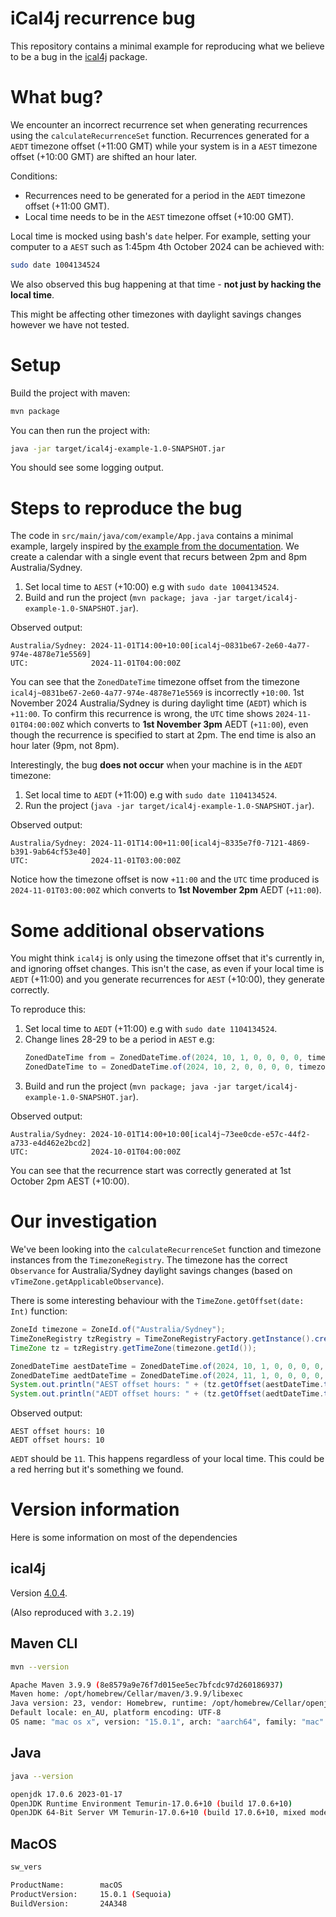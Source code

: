 # iCal4j recurrence bug

This repository contains a minimal example for reproducing what we believe to be a bug in the [ical4j](https://www.ical4j.org/) package.

# What bug?

We encounter an incorrect recurrence set when generating recurrences using the `calculateRecurrenceSet` function. Recurrences generated for a `AEDT` timezone offset (+11:00 GMT) while your system is in a `AEST` timezone offset (+10:00 GMT) are shifted an hour later.

Conditions:
 - Recurrences need to be generated for a period in the `AEDT` timezone offset (+11:00 GMT).
 - Local time needs to be in the `AEST` timezone offset (+10:00 GMT).

Local time is mocked using bash's `date` helper. For example, setting your computer to a `AEST` such as 1:45pm 4th October 2024 can be achieved with:

```bash
sudo date 1004134524
```

We also observed this bug happening at that time - **not just by hacking the local time**.

This might be affecting other timezones with daylight savings changes however we have not tested.

# Setup

Build the project with maven:

```bash
mvn package
```

You can then run the project with:

```bash
java -jar target/ical4j-example-1.0-SNAPSHOT.jar
```

You should see some logging output.

# Steps to reproduce the bug

The code in `src/main/java/com/example/App.java` contains a minimal example, largely inspired by [the example from the documentation](https://www.ical4j.org/examples/recur/). We create a calendar with a single event that recurs between 2pm and 8pm Australia/Sydney.

1. Set local time to `AEST` (+10:00) e.g with `sudo date 1004134524`.
2. Build and run the project (`mvn package; java -jar target/ical4j-example-1.0-SNAPSHOT.jar`).

Observed output:

```
Australia/Sydney: 2024-11-01T14:00+10:00[ical4j~0831be67-2e60-4a77-974e-4878e71e5569]
UTC:              2024-11-01T04:00:00Z
```

You can see that the `ZonedDateTime` timezone offset from the timezone `ical4j~0831be67-2e60-4a77-974e-4878e71e5569` is incorrectly `+10:00`. 1st November 2024 Australia/Sydney is during daylight time (`AEDT`) which is `+11:00`. To confirm this recurrence is wrong, the `UTC` time shows `2024-11-01T04:00:00Z` which converts to **1st November 3pm** AEDT (`+11:00`), even though the recurrence is specified to start at 2pm. The end time is also an hour later (9pm, not 8pm).

Interestingly, the bug **does not occur** when your machine is in the `AEDT` timezone:

1. Set local time to `AEDT` (+11:00) e.g with `sudo date 1104134524`.
2. Run the project (`java -jar target/ical4j-example-1.0-SNAPSHOT.jar`).

Observed output:

```
Australia/Sydney: 2024-11-01T14:00+11:00[ical4j~8335e7f0-7121-4869-b391-9ab64cf53e40]
UTC:              2024-11-01T03:00:00Z
```

Notice how the timezone offset is now `+11:00` and the `UTC` time produced is `2024-11-01T03:00:00Z` which converts to **1st November 2pm** AEDT (`+11:00`).

# Some additional observations

You might think `ical4j` is only using the timezone offset that it's currently in, and ignoring offset changes. This isn't the case, as even if your local time is `AEDT` (+11:00) and you generate recurrences for `AEST` (+10:00), they generate correctly.

To reproduce this:

1. Set local time to `AEDT` (+11:00) e.g with `sudo date 1104134524`.
2. Change lines 28-29 to be a period in `AEST` e.g:
    ```java
    ZonedDateTime from = ZonedDateTime.of(2024, 10, 1, 0, 0, 0, 0, timezone);
    ZonedDateTime to = ZonedDateTime.of(2024, 10, 2, 0, 0, 0, 0, timezone);
    ```
3. Build and run the project (`mvn package; java -jar target/ical4j-example-1.0-SNAPSHOT.jar`).

Observed output:

```
Australia/Sydney: 2024-10-01T14:00+10:00[ical4j~73ee0cde-e57c-44f2-a733-e4d462e2bcd2]
UTC:              2024-10-01T04:00:00Z
```

You can see that the recurrence start was correctly generated at 1st October 2pm AEST (+10:00).

# Our investigation

We've been looking into the `calculateRecurrenceSet` function and timezone instances from the `TimezoneRegistry`. The timezone has the correct `Observance` for Australia/Sydney daylight savings changes (based on `vTimeZone.getApplicableObservance`).

There is some interesting behaviour with the `TimeZone.getOffset(date: Int)` function:

```java
ZoneId timezone = ZoneId.of("Australia/Sydney");
TimeZoneRegistry tzRegistry = TimeZoneRegistryFactory.getInstance().createRegistry();
TimeZone tz = tzRegistry.getTimeZone(timezone.getId());

ZonedDateTime aestDateTime = ZonedDateTime.of(2024, 10, 1, 0, 0, 0, 0, timezone);
ZonedDateTime aedtDateTime = ZonedDateTime.of(2024, 11, 1, 0, 0, 0, 0, timezone);
System.out.println("AEST offset hours: " + (tz.getOffset(aestDateTime.toEpochSecond()) / 1000 / 60 / 60));
System.out.println("AEDT offset hours: " + (tz.getOffset(aedtDateTime.toEpochSecond()) / 1000 / 60 / 60));
```

Observed output:

```
AEST offset hours: 10
AEDT offset hours: 10
```

`AEDT` should be `11`. This happens regardless of your local time. This could be a red herring but it's something we found.

# Version information

Here is some information on most of the dependencies

## ical4j

Version [4.0.4](https://mvnrepository.com/artifact/org.mnode.ical4j/ical4j/4.0.4).

(Also reproduced with `3.2.19`)

## Maven CLI

```bash
mvn --version

Apache Maven 3.9.9 (8e8579a9e76f7d015ee5ec7bfcdc97d260186937)
Maven home: /opt/homebrew/Cellar/maven/3.9.9/libexec
Java version: 23, vendor: Homebrew, runtime: /opt/homebrew/Cellar/openjdk/23/libexec/openjdk.jdk/Contents/Home
Default locale: en_AU, platform encoding: UTF-8
OS name: "mac os x", version: "15.0.1", arch: "aarch64", family: "mac"
```

## Java

```bash
java --version

openjdk 17.0.6 2023-01-17
OpenJDK Runtime Environment Temurin-17.0.6+10 (build 17.0.6+10)
OpenJDK 64-Bit Server VM Temurin-17.0.6+10 (build 17.0.6+10, mixed mode)
```

## MacOS

```bash
sw_vers

ProductName:		macOS
ProductVersion:		15.0.1 (Sequoia)
BuildVersion:		24A348
```
